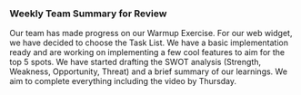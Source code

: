 ### Weekly Team Summary for Review

Our team has made progress on our Warmup Exercise. For our web widget, we have decided to choose the Task List. We have a basic implementation ready and are working on implementing a few cool features to aim for the top 5 spots.
We have started drafting the SWOT analysis (Strength, Weakness, Opportunity, Threat) and a brief summary of our learnings. We aim to complete everything including the video by Thursday.
